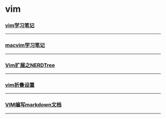 vim
===

### [vim学习笔记](note)

---

### [macvim学习笔记](mvim)

---

### [Vim扩展之NERDTree](nerdtree)

---

### [vim折叠设置](fold)

---

### [VIM编写markdown文档](markdown)

---
